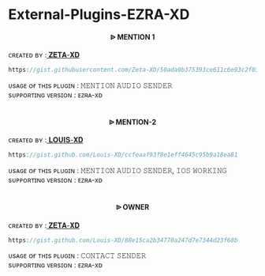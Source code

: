 # External-Plugins-EZRA-XD


<h4 align="center">  ᐉ MENTION 1</h1>

   ᴄʀᴇᴀᴛᴇᴅ ʙʏ :<a href="http://www.github.com/Zeta-XD"> 𝐙𝐄𝐓𝐀-𝐗𝐃</a>

```js
https://gist.githubusercontent.com/Zeta-XD/50ada9b375393ce611c6e93c2f03bb3f
```
ᴜsᴀɢᴇ ᴏғ ᴛʜɪs ᴘʟᴜɢɪɴ : 𝙼𝙴𝙽𝚃𝙸𝙾𝙽 𝙰𝚄𝙳𝙸𝙾 𝚂𝙴𝙽𝙳𝙴𝚁<br /> 
sᴜᴘᴘᴏʀᴛɪɴɢ ᴠᴇʀsɪᴏɴ : ᴇᴢʀᴀ-xᴅ
<br />
<br />

<h4 align="center">  ᐉ MENTION-2</h1>

   ᴄʀᴇᴀᴛᴇᴅ ʙʏ :<a href="http://www.github.com/Louis-XD"> 𝐋𝐎𝐔𝐈𝐒-𝐗𝐃</a>

```js
https://gist.github.com/Louis-XD/ccfeaaf93f8e1eff4645c95b9a18ea81
```
ᴜsᴀɢᴇ ᴏғ ᴛʜɪs ᴘʟᴜɢɪɴ : 𝙼𝙴𝙽𝚃𝙸𝙾𝙽 𝙰𝚄𝙳𝙸𝙾 𝚂𝙴𝙽𝙳𝙴𝚁, 𝙸𝙾𝚂 𝚆𝙾𝚁𝙺𝙸𝙽𝙶<br /> 
sᴜᴘᴘᴏʀᴛɪɴɢ ᴠᴇʀsɪᴏɴ : ᴇᴢʀᴀ-xᴅ
<br />
<br />

<h4 align="center">  ᐉ OWNER</h1>

   ᴄʀᴇᴀᴛᴇᴅ ʙʏ :<a href="http://www.github.com/Zeta-XD"> 𝐙𝐄𝐓𝐀-𝐗𝐃</a>

```js
https://gist.github.com/Louis-XD/88e15ca2b34770a247d7e7344d23f68b
```
ᴜsᴀɢᴇ ᴏғ ᴛʜɪs ᴘʟᴜɢɪɴ : 𝙲𝙾𝙽𝚃𝙰𝙲𝚃 𝚂𝙴𝙽𝙳𝙴𝚁<br /> 
sᴜᴘᴘᴏʀᴛɪɴɢ ᴠᴇʀsɪᴏɴ : ᴇᴢʀᴀ-xᴅ
<br />
<br />


